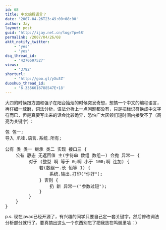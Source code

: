 ```yaml
---
id: 68
title: 中文编程语言？
date: '2007-04-26T23:49:00+08:00'
author: Jay
layout: post
guid: 'http://ijay.net.cn/log/?p=68'
permalink: /2007/04/26/68
aktt_notify_twitter:
    - 'yes'
    - 'yes'
dsq_thread_id:
    - '4270597527'
views:
    - '3792'
shorturl:
    - 'http://goo.gl/yXu3Z'
duoshuo_thread_id:
    - '6.3356016788547E+18'
---
```


大四的时候跟方圆和强子在阳台抽烟的时候突发奇想，想搞一个中文的编程语言，再仔细一琢磨，词法分析，语法分析上一点问题都没有，只是把标识符换成中文字符而已，但是真要写出来的话会比较诡异，恐怕广大灰领们短时间内接受不了（高亮为关键字）：
<pre>
包 包一;
导入 爪哇.语言.系统.所有;

公有 类 类一 继承 类二 实现 接口三 {
    公有 静态 无返回值 主(字符串 数组 数组一) 会抛 异常一 {
         对于 (整型 啊 等于 0;啊 小于 100;啊 连加) {
             若(数组一.长 恒等 1) {
                 系统.输出.打印("你好");
             } 否则 {
                 扔 新 异常一("参数过短");
             }
         }
    }
}
</pre>
p.s. 现在javac已经开源了，有兴趣的同学只要自己定一套关键字，然后修改词法分析部分就行了。要真搞出这么一个东西别忘了把我放在鸣谢里哈：）